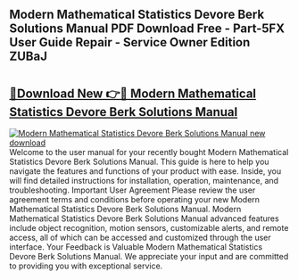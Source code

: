 ## Modern Mathematical Statistics Devore Berk Solutions Manual PDF Download Free - Part-5FX User Guide Repair - Service Owner Edition ZUBaJ

# <h2><a href="http://bc50867.oget.top/?id=Modern+Mathematical+Statistics+Devore+Berk+Solutions+Manual">🔗Download New 👉🔴 Modern Mathematical Statistics Devore Berk Solutions Manual</a></h2>

[![Modern Mathematical Statistics Devore Berk Solutions Manual new download](https://i.imgur.com/5g1atiW.png)](http://bc50867.oget.top/?id=Modern+Mathematical+Statistics+Devore+Berk+Solutions+Manual)
Welcome to the user manual for your recently bought Modern Mathematical Statistics Devore Berk Solutions Manual. This guide is here to help you navigate the features and functions of your product with ease. Inside, you will find detailed instructions for installation, operation, maintenance, and troubleshooting. Important User Agreement Please review the user agreement terms and conditions before operating your new Modern Mathematical Statistics Devore Berk Solutions Manual. Modern Mathematical Statistics Devore Berk Solutions Manual advanced features include object recognition, motion sensors, customizable alerts, and remote access, all of which can be accessed and customized through the user interface. Your Feedback is Valuable Modern Mathematical Statistics Devore Berk Solutions Manual. We appreciate your input and are committed to providing you with exceptional service.
